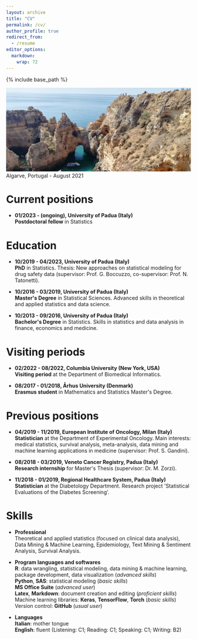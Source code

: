 ```yaml
---
layout: archive
title: "CV"
permalink: /cv/
author_profile: true
redirect_from:
  - /resume
editor_options: 
  markdown: 
    wrap: 72
---
```


{% include base_path %}

<img src="/images/algarve.jpg"/> Algarve, Portugal - August 2021

# Current positions

-   **01/2023 - (ongoing), University of Padua (Italy)**\
    **Postdoctoral fellow** in Statistics

# Education

-   **10/2019 - 04/2023, University of Padua (Italy)\
    PhD** in Statistics. Thesis: New approaches on statistical modeling
    for drug safety data (supervisor: Prof. G. Boccuzzo, co-supervisor:
    Prof. N. Tatonetti).

-   **10/2016 - 03/2019, University of Padua (Italy)\
    Master's Degree** in Statistical Sciences. Advanced skills in
    theoretical and applied statistics and data science.

-   **10/2013 - 09/2016, University of Padua (Italy)\
    Bachelor's Degree** in Statistics. Skills in statistics and data
    analysis in finance, economics and medicine.

# Visiting periods

-   **02/2022 - 08/2022, Columbia University (New York, USA)\
    Visiting period** at the Department of Biomedical Informatics.

-   **08/2017 - 01/2018, Århus University (Denmark)\
    Erasmus student** in Mathematics and Statistics Master's Degree.

# Previous positions

-   **04/2019 - 11/2019, European Institute of Oncology, Milan
    (Italy)**\
    **Statistician** at the Department of Experimental Oncology. Main
    interests: medical statistics, survival analysis, meta-analysis,
    data mining and machine learning applications in medicine
    (supervisor: Prof. S. Gandini).

-   **08/2018 - 03/2019, Veneto Cancer Registry, Padua (Italy)**\
    **Research internship** for Master's Thesis (supervisor: Dr. M.
    Zorzi).

-   **11/2018 - 01/2019, Regional Healthcare System, Padua (Italy)**\
    **Statistician** at the Diabetology Department. Research project
    'Statistical Evaluations of the Diabetes Screening'.

# Skills

-   **Professional**\
    Theoretical and applied statistics (focused on clinical data
    analysis), Data Mining & Machine Learning, Epidemiology, Text Mining
    & Sentiment Analysis, Survival Analysis.

-   **Program languages and softwares**\
    **R**: data wrangling, statistical modeling, data mining & machine
    learning, package development, data visualization (*advanced
    skills*)\
    **Python**, **SAS**: statistical modeling (*basic skills*)\
    **MS Office Suite** (*advanced user*)\
    **Latex**, **Markdown**: document creation and editing (*proficient
    skills*)\
    Machine learning libraries: **Keras**, **TensorFlow**, **Torch**
    (*basic skills*)\
    Version control: **GitHub** (*usual user*)

-   **Languages\
    Italian**: mother tongue\
    **English**: fluent (Listening: C1; Reading: C1; Speaking: C1;
    Writing: B2)
